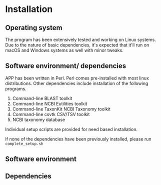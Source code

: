 # Installation

## Operating system

The program has been extensively tested and working on Linux systems. Due to the nature of basic dependencies, it's expected that it'll run on macOS and Windows systems as well with minor tweaks.

##  Software environment/ dependencies
 APP has been written in Perl. Perl comes pre-installed with most linux distributions. 
 Other dependencies include installation of the following programs.
 1. Command-line BLAST toolkit
 2. Command-line NCBI Eutilities toolkit
 3. Command-line TaxonKit NCBI Taxonomy toolkit
 4. Command-line csvtk CSV/TSV toolkit
 5. NCBI taxonomy database

Individual setup scripts are provided for need based installation.

If none of the dependencies have been previously installed, please run `complete_setup.sh`

## Software environment


## Dependencies

